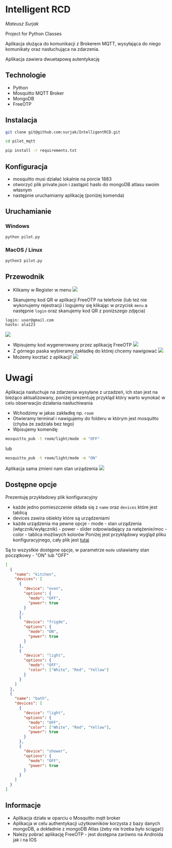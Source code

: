 # Intelligent RCD

_Mateusz Surjak_

Project for Python Classes

Aplikacja służąca do komunikacji z Brokerem MQTT, wysyłająca do niego komunikaty oraz nasłuchująca na zdarzenia.

Aplikacja zawiera dwuetapową autentykację

## Technologie

- Python
- Mosquitto MQTT Broker
- MongoDB
- FreeOTP

## Instalacja

```bash
git clone git@github.com:surjak/IntelligentRCD.git

cd pilot_mqtt

pip install -r requirements.txt
```

## Konfiguracja

- mosquitto musi działać lokalnie na porcie 1883
- otworzyć plik private.json i zastąpić hasło do mongoDB atlasu swoim własnym
- następnie uruchamiamy aplikację (poniżej komenda)

## Uruchamianie

### Windows

```bash
python pilot.py
```

### MacOS / Linux

```bash
python3 pilot.py
```

## Przewodnik

- Klikamy w Register w menu
  ![](img/2.png)

- Skanujemy kod QR w aplikacji FreeOTP na telefonie (lub też nie wykonujemy rejestracji i logujemy się klikając w przycisk `menu` a następnie `login` oraz skanujemy kod QR z poniższego zdjęcia)

```txt
login: user@gmail.com
hasło: ala123
```

![](img/3.png)

- Wpisujemy kod wygenerowany przez aplikację FreeOTP
  ![](img/4.png)
- Z górnego paska wybieramy zakładkę do której chcemy nawigować
  ![](img/5.png)
- Możemy korztać z aplikacji!
  ![](img/6.png)

# Uwagi

Aplikacja nasłuchuje na zdarzenia wysyłane z urzadzeń, ich stan jest na bieżąco aktualizowany, poniżej prezentuję przykląd który warto wynokać w celu obserwacjio działania nasłuchiwania

- Wchodzimy w jakas zakładkę np. `room`
- Otwieramy terminal i nawigujemy do folderu w którym jest mosquitto (chyba że zadziała bez tego)
- Wpisujemy komendę:

```bash
mosquitto_pub -t room/light/mode -m "OFF"
```

lub

```bash
mosquitto_pub -t room/light/mode -m "ON"
```

Aplikacja sama zmieni nam stan urządzenia
![](img/1.png)

## Dostępne opcje

Prezentuję przykładowy plik konfiguracyjny

- każde jedno pomieszczenie składa się z `name` oraz `devices` które jest tablicą
- devices zawira obiekty które są urządzeniami
- każde urządzenia ma pewne opcje - mode - stan urządzenia (włącznik/wyłącznik) - power - slider odpowiadający za natężenie/moc - color - tablica możliwych kolorów
  Poniżej jest przykłądowy wygląd pliku konfiguracyjnego, cały plik jest [tutaj](https://github.com/surjak/IntelligentRCD/blob/master/pilot_config.json)

Są to wszystkie dostępne opcje, w parametrze `mode` ustawiamy stan początkowy - "ON" lub "OFF"

```json
[
  {
    "name": "kitchen",
    "devices": [
      {
        "device": "oven",
        "options": {
          "mode": "OFF",
          "power": true
        }
      },
      {
        "device": "frigde",
        "options": {
          "mode": "ON",
          "power": true
        }
      },
      {
        "device": "light",
        "options": {
          "mode": "OFF",
          "color": ["White", "Red", "Yellow"]
        }
      }
    ]
  },
  {
    "name": "bath",
    "devices": [
      {
        "device": "light",
        "options": {
          "mode": "OFF",
          "color": ["White", "Red", "Yellow"],
          "power": true
        }
      },
      {
        "device": "shower",
        "options": {
          "mode": "OFF",
          "power": true
        }
      }
    ]
  }
]
```

## Informacje

- Aplikacja działa w oparciu o Mosquitto mqtt broker
- Aplikacja w celu authentykacji użytkowników korzysta z bazy danych mongoDB, a dokładnie z mongoDB Atlas (żeby nie trzeba było ściągać)
- Należy pobrać aplikację FreeOTP - jest dostępna zarówno na Androida jak i na IOS
